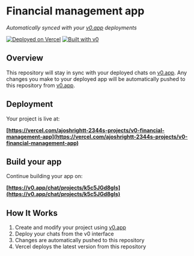 # Financial management app

*Automatically synced with your [v0.app](https://v0.app) deployments*

[![Deployed on Vercel](https://img.shields.io/badge/Deployed%20on-Vercel-black?style=for-the-badge&logo=vercel)](https://vercel.com/ajoshrightt-2344s-projects/v0-financial-management-app)
[![Built with v0](https://img.shields.io/badge/Built%20with-v0.app-black?style=for-the-badge)](https://v0.app/chat/projects/k5c5JGd8gIs)

## Overview

This repository will stay in sync with your deployed chats on [v0.app](https://v0.app).
Any changes you make to your deployed app will be automatically pushed to this repository from [v0.app](https://v0.app).

## Deployment

Your project is live at:

**[https://vercel.com/ajoshrightt-2344s-projects/v0-financial-management-app](https://vercel.com/ajoshrightt-2344s-projects/v0-financial-management-app)**

## Build your app

Continue building your app on:

**[https://v0.app/chat/projects/k5c5JGd8gIs](https://v0.app/chat/projects/k5c5JGd8gIs)**

## How It Works

1. Create and modify your project using [v0.app](https://v0.app)
2. Deploy your chats from the v0 interface
3. Changes are automatically pushed to this repository
4. Vercel deploys the latest version from this repository
